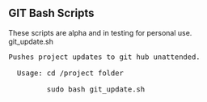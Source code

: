 
<html xmlns="http://www.w3.org/1999/xhtml" xml:lang="en" lang="en">
<head>
   <meta http-equiv="Content-Type" content="text/html; charset=utf-8"/>

   <title></title>
   <style type="text/css" title="currentStyle">
   </style>
   
   <script type="text/javascript"> 
   </script>

</head>
<body>
<h2>GIT Bash Scripts </h2>
These scripts are alpha and in testing for personal use.<br>
git_update.sh <br>
<pre>
Pushes project updates to git hub unattended.<br>
  Usage: cd /project folder<br>
         sudo bash git_update.sh<br>
         
</pre>

</body>
</html>